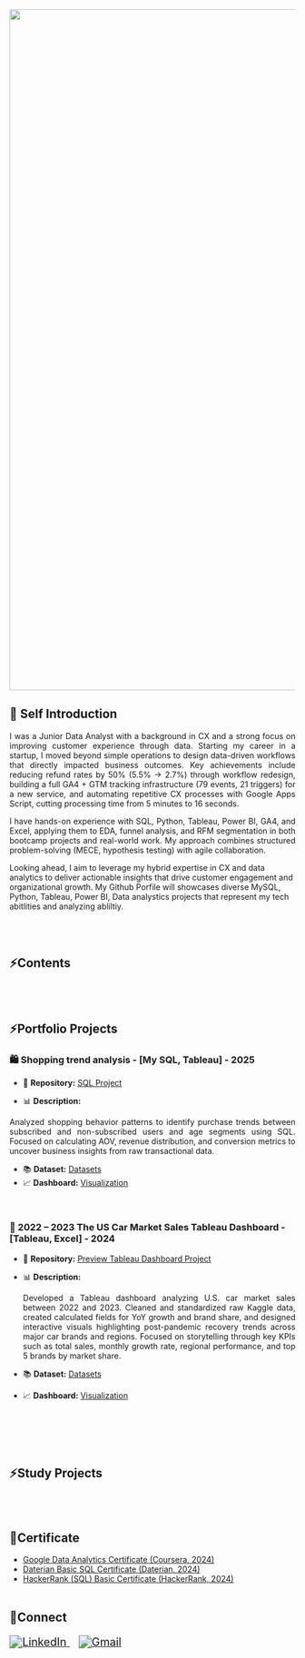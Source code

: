 <!-- Header 코드 -->
<img src="https://capsule-render.vercel.app/api?type=waving&height=300&text=Data%20Analyst%20Portfolio&fontSize=50&color=0:ADFF2F,100:7CFC00" width="1200" />

## 🤚 Self Introduction
<p align="justify"> <!-- 줄바꿈 </p> 이거랑 같이 사용 -->
I was a Junior Data Analyst with a background in CX and a strong focus on improving customer experience through data. Starting my career in a startup, I moved beyond simple operations to design data-driven workflows that directly impacted business outcomes. Key achievements include reducing refund rates by 50% (5.5% → 2.7%) through workflow redesign, building a full GA4 + GTM tracking infrastructure (79 events, 21 triggers) for a new service, and automating repetitive CX processes with Google Apps Script, cutting processing time from 5 minutes to 16 seconds.
</p>
<p align="justify">
I have hands-on experience with SQL, Python, Tableau, Power BI, GA4, and Excel, applying them to EDA, funnel analysis, and RFM segmentation in both bootcamp projects and real-world work. My approach combines structured problem-solving (MECE, hypothesis testing) with agile collaboration.
</p>
Looking ahead, I aim to leverage my hybrid expertise in CX and data analytics to deliver actionable insights that drive customer engagement and organizational growth. My Github Porfile will showcases diverse MySQL, Python, Tableau, Power BI, Data analystics projects that represent my tech abitlities and analyzing abliltiy. 
</p>

<br/><br/>



## ⚡Contents



<br/><br/>

## ⚡Portfolio Projects 
### 🛍️ Shopping trend analysis - [My SQL, Tableau]  - 2025
- 📂 **Repository:** [SQL Project](https://github.com/JunghyeonAhn/SQL-Project-)
  
- 📊 **Description:**
<p align="justify">
 Analyzed shopping behavior patterns to identify purchase trends between subscribed and non-subscribed users and age segments using SQL. Focused on calculating AOV, revenue distribution, and conversion metrics to uncover business insights from raw transactional data.
</p>

- 📚 **Dataset:**  [Datasets](https://www.kaggle.com/datasets/iamsouravbanerjee/customer-shopping-trends-dataset/discussion?sort=hotness)
- 📈 **Dashboard:**  [Visualization](-)

<br/>

### 🚗 2022 – 2023 The US Car Market Sales Tableau Dashboard - [Tableau, Excel]  - 2024 
- 📂 **Repository:** [Preview Tableau Dashboard Project](https://github.com/JunghyeonAhn/Visualizations/blob/main/assets/Tableau_USA_Car_Market/README.md)
- 📊 **Description:**
  <p align="justify">
  Developed a Tableau dashboard analyzing U.S. car market sales between 2022 and 2023. Cleaned and standardized raw Kaggle data, created calculated fields for YoY growth and brand share, and designed interactive visuals highlighting post-pandemic recovery trends across major car brands and regions. 
  Focused on storytelling through key KPIs such as total sales, monthly growth rate, regional performance, and top 5 brands by market share.
  </p>

- 📚 **Dataset:**  [Datasets](https://www.kaggle.com/datasets/missionjee/car-sales-report)
- 📈 **Dashboard:**  [Visualization](https://public.tableau.com/app/profile/jung.hyeon.ahn/viz/20222023USACarSalesDashboard/2022-2023USACarSalesTrend)

<br/>




<br/><br/>

## ⚡Study Projects 


<br/><br/>

## 📜Certificate 
- [Google Data Analytics Certificate (Coursera, 2024)](https://github.com/JunghyeonAhn/Junghyeon_Ahn/blob/main/Google%20Data%20Analyst%20Certificate.pdf)
- [Daterian Basic SQL Certificate (Daterian, 2024)](https://github.com/JunghyeonAhn/Junghyeon_Ahn/blob/main/Daterian%20Basic%20SQL%20Certificate.png)
- [HackerRank (SQL) Basic Certificate (HackerRank, 2024)](https://github.com/JunghyeonAhn/Junghyeon_Ahn/blob/main/HakerRank%20basic%20SQL.png)
<br/><br/>

## 🤝Connect 
<p align="left" style="zoom:1.4;">
  <a href="https://www.linkedin.com/in/junghyeon-ahn/" target="_blank">
    <img src="https://img.shields.io/badge/LinkedIn-0A66C2?style=for-the-badge&logo=linkedin&logoColor=white" alt="LinkedIn"/>
  </a>
  &nbsp;&nbsp;
  <a href="https://mail.google.com/mail/?view=cm&fs=1&to=ro033026@gmail.com" target="_blank">
    <img src="https://img.shields.io/badge/Gmail-D14836?style=for-the-badge&logo=gmail&logoColor=white" alt="Gmail"/>
  </a>
</p>



<br/><br/>

<!--
**JunghyeonAhn/JunghyeonAhn** is a ✨ _special_ ✨ repository because its `README.md` (this file) appears on your GitHub profile.

Here are some ideas to get you started:

- 🔭 I’m currently working on ...
- 🌱 I’m currently learning ...
- 👯 I’m looking to collaborate on ...
- 🤔 I’m looking for help with ...
- 💬 Ask me about ...
- 📫 How to reach me: ...
- 😄 Pronouns: ...
- ⚡ Fun fact: ...
-->
